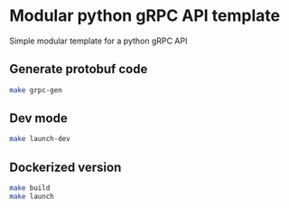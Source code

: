 # Modular python gRPC API template

Simple modular template for a python gRPC API

## Generate protobuf code

```bash
make grpc-gen
```

## Dev mode

```bash
make launch-dev
```

## Dockerized version

```bash
make build
make launch
```
